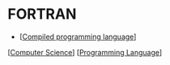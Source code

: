 # FORTRAN

- [[Compiled programming language]]

[[Computer Science]] [[Programming Language]]

[//begin]: # "Autogenerated link references for markdown compatibility"
[Compiled programming language]: compiled-programming-language "Compiled Programming Language"
[Computer Science]: computer-science "Computer Science"
[Programming Language]: programming-language "Programming Language"
[//end]: # "Autogenerated link references"